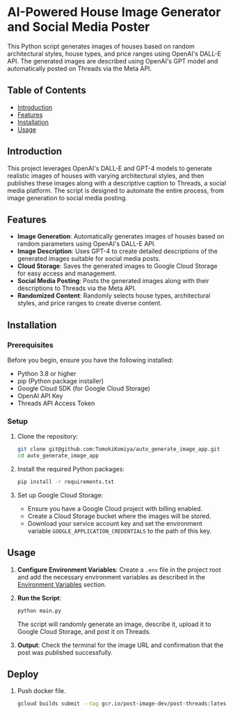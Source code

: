 # AI-Powered House Image Generator and Social Media Poster

This Python script generates images of houses based on random architectural styles, house types, and price ranges using OpenAI's DALL-E API. The generated images are described using OpenAI's GPT model and automatically posted on Threads via the Meta API.

## Table of Contents

- [Introduction](#introduction)
- [Features](#features)
- [Installation](#installation)
- [Usage](#usage)

## Introduction

This project leverages OpenAI's DALL-E and GPT-4 models to generate realistic images of houses with varying architectural styles, and then publishes these images along with a descriptive caption to Threads, a social media platform. The script is designed to automate the entire process, from image generation to social media posting.

## Features

- **Image Generation**: Automatically generates images of houses based on random parameters using OpenAI's DALL-E API.
- **Image Description**: Uses GPT-4 to create detailed descriptions of the generated images suitable for social media posts.
- **Cloud Storage**: Saves the generated images to Google Cloud Storage for easy access and management.
- **Social Media Posting**: Posts the generated images along with their descriptions to Threads via the Meta API.
- **Randomized Content**: Randomly selects house types, architectural styles, and price ranges to create diverse content.

## Installation

### Prerequisites

Before you begin, ensure you have the following installed:

- Python 3.8 or higher
- pip (Python package installer)
- Google Cloud SDK (for Google Cloud Storage)
- OpenAI API Key
- Threads API Access Token

### Setup

1. Clone the repository:
   ```bash
   git clone git@github.com:TomokiKomiya/auto_generate_image_app.git
   cd auto_generate_image_app
   ```

2. Install the required Python packages:
   ```bash
   pip install -r requirements.txt
   ```

3. Set up Google Cloud Storage:
   - Ensure you have a Google Cloud project with billing enabled.
   - Create a Cloud Storage bucket where the images will be stored.
   - Download your service account key and set the environment variable `GOOGLE_APPLICATION_CREDENTIALS` to the path of this key.

## Usage

1. **Configure Environment Variables**: Create a `.env` file in the project root and add the necessary environment variables as described in the [Environment Variables](#environment-variables) section.

2. **Run the Script**:
   ```bash
   python main.py
   ```

   The script will randomly generate an image, describe it, upload it to Google Cloud Storage, and post it on Threads.

3. **Output**: Check the terminal for the image URL and confirmation that the post was published successfully.


## Deploy
1. Push docker file.
   ```bash
   gcloud builds submit --tag gcr.io/post-image-dev/post-threads:latest .
   ```
